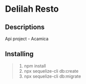 # Delilah Resto

## Descriptions

Api project - Acamica

## Installing

> 1. npm install
> 2. npx sequelize-cli db:create
> 3. npx sequelize-cli db:migrate
